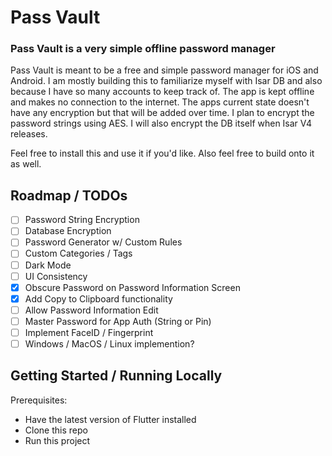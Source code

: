 # Pass Vault

### Pass Vault is a very simple offline password manager

Pass Vault is meant to be a free and simple password manager for iOS and Android. I am mostly building this to familiarize myself with Isar DB and also because I have so many accounts to keep track of. The app is kept offline and makes no connection to the internet. The apps current state doesn't have any encryption but that will be added over time. I plan to encrypt the password strings using AES. I will also encrypt the DB itself when Isar V4 releases.

Feel free to install this and use it if you'd like. Also feel free to build onto it as well.

## Roadmap / TODOs
- [ ] Password String Encryption
- [ ] Database Encryption
- [ ] Password Generator w/ Custom Rules
- [ ] Custom Categories / Tags
- [ ] Dark Mode
- [ ] UI Consistency
- [x] Obscure Password on Password Information Screen
- [x] Add Copy to Clipboard functionality
- [ ] Allow Password Information Edit
- [ ] Master Password for App Auth (String or Pin)
- [ ] Implement FaceID / Fingerprint
- [ ] Windows / MacOS / Linux implemention?

## Getting Started / Running Locally
Prerequisites: 
- Have the latest version of Flutter installed
- Clone this repo
- Run this project
